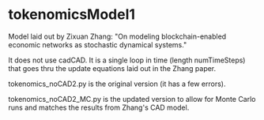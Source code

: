 # tokenomicsModel1
Model laid out by Zixuan Zhang: "On modeling blockchain-enabled economic networks as stochastic dynamical systems."

It does not use cadCAD. It is a single loop in time (length numTimeSteps) that goes thru the update equations laid out in the Zhang paper.

tokenomics_noCAD2.py is the original version (it has a few errors).

tokenomics_noCAD2_MC.py is the updated version to allow for Monte Carlo runs and matches the results from Zhang's CAD model.
